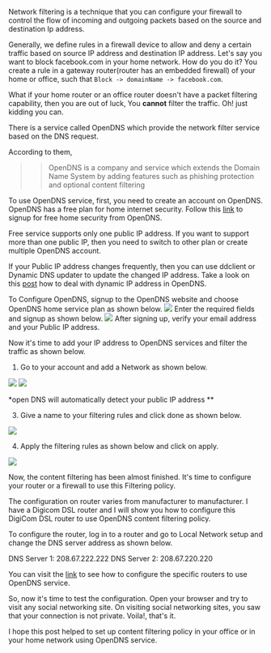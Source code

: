 
Network filtering is a technique that you can configure your firewall to control the flow of incoming and outgoing packets based on the source and destination Ip address.

Generally, we define rules in a firewall device to allow and deny a certain traffic based on source IP address and destination IP address.
 Let's say you want to block facebook.com in your home network. How do you do it? You create a rule in a gateway router(router has an embedded firewall) of your home or office, such that  `Block -> domainName -> facebook.com`.

What if your home router or an office router doesn't have a packet filtering capability,  then you are out of luck, You **cannot** filter the traffic. Oh! just kidding you can.

 There is a service called OpenDNS which provide the network filter service based on the DNS request.

According to them,
>> OpenDNS is a company and service which extends the Domain Name System by adding features such as phishing protection and optional content filtering


To use OpenDNS service, first, you need to create an account on OpenDNS. OpenDNS has a free plan for home internet security. Follow this [link](https://www.opendns.com/home-internet-security/) to signup for free home security from OpenDNS.

Free service supports only one public IP address. If you want to support more than one public IP, then you need to switch to other plan or create multiple OpenDNS account.

If your Public IP address changes frequently, then you can use ddclient or Dynamic DNS updater to update the changed IP address. Take a look on this [post](http://localhost) how to deal with dynamic IP address in OpenDNS.

To Configure OpenDNS, signup to the OpenDNS website and choose OpenDNS home service plan as shown below.
<img src="http://i.imgur.com/riK7IV8.png">
Enter the required fields and signup as shown below.
<img src="http://i.imgur.com/UYDWvLH.png">
After signing up, verify your email address and your Public IP address.

Now it's time to add your IP address to OpenDNS services and filter the traffic as shown below.

1. Go to your account and add a Network as shown below.
 <img src="http://imgur.com/a/FqjIF">

 <img src="http://imgur.com/a/PU29Z">

 *open DNS will automatically detect your public IP address **

 3. Give a name to your filtering rules and click done as shown below.
 <img src="http://imgur.com/a/VykgY">

 4. Apply the filtering rules as shown below and click on apply.

 <img src="http://imgur.com/hkhQ4pi" >

 Now, the content filtering has been almost finished. It's time to configure your router or a firewall to use this Filtering policy.

 The configuration on router varies from manufacturer to manufacturer. I have a Digicom DSL router and I will show you how to configure this DigiCom DSL router to use OpenDNS content filtering policy.

 To configure the router, log in to a router and go to Local Network setup and change the DNS server address as shown below.

 >>>
 DNS Server 1:    208.67.222.222
 DNS Server 2:    208.67.220.220

 You can visit the [link](https://use.opendns.com/) to see how to configure the specific routers to use OpenDNS service.

So, now it's time to test the configuration. Open your browser and try to visit any social networking site. On visiting social networking sites, you saw that your connection is not private. Voila!, that's it.

I hope this post helped to set up content filtering policy in your office or in your home network using OpenDNS service.
